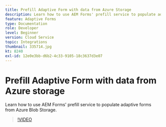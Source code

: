 ```yaml
---
title: Prefill Adaptive Form with data from Azure Storage
description: Learn how to use AEM Forms' prefill service to populate adaptive forms from Azure Blob Storage.
feature: Adaptive Forms
type: Documentation
role: Developer
level: Beginner
version: Cloud Service
topic: Integrations
thumbnail: 335714.jpg
kt: 8240
exl-id: 12e0e3bb-d6b2-4c33-9105-18c3637d3e07
---
```

# Prefill Adaptive Form with data from Azure storage

Learn how to use AEM Forms' prefill service to populate adaptive forms from Azure Blob Storage.

>[!VIDEO](https://video.tv.adobe.com/v/335714/?quality=12&learn=on)
